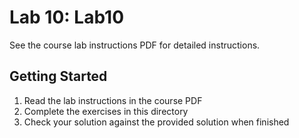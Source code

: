 # Lab 10: Lab10

See the course lab instructions PDF for detailed instructions.

## Getting Started

1. Read the lab instructions in the course PDF
2. Complete the exercises in this directory
3. Check your solution against the provided solution when finished
